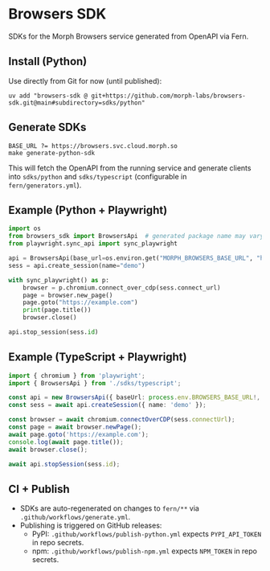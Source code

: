 # Browsers SDK

SDKs for the Morph Browsers service generated from OpenAPI via Fern.

## Install (Python)

Use directly from Git for now (until published):

```
uv add "browsers-sdk @ git+https://github.com/morph-labs/browsers-sdk.git@main#subdirectory=sdks/python"
```

## Generate SDKs

```
BASE_URL ?= https://browsers.svc.cloud.morph.so
make generate-python-sdk
```

This will fetch the OpenAPI from the running service and generate clients into `sdks/python` and `sdks/typescript` (configurable in `fern/generators.yml`).

## Example (Python + Playwright)

```python
import os
from browsers_sdk import BrowsersApi  # generated package name may vary
from playwright.sync_api import sync_playwright

api = BrowsersApi(base_url=os.environ.get("MORPH_BROWSERS_BASE_URL", "https://browsers.svc.cloud.morph.so"), token=os.environ["MORPH_API_KEY"])  # bearer auth
sess = api.create_session(name="demo")

with sync_playwright() as p:
    browser = p.chromium.connect_over_cdp(sess.connect_url)
    page = browser.new_page()
    page.goto("https://example.com")
    print(page.title())
    browser.close()

api.stop_session(sess.id)
```

## Example (TypeScript + Playwright)

```ts
import { chromium } from 'playwright';
import { BrowsersApi } from './sdks/typescript';

const api = new BrowsersApi({ baseUrl: process.env.BROWSERS_BASE_URL!, token: process.env.MORPH_API_KEY! });
const sess = await api.createSession({ name: 'demo' });

const browser = await chromium.connectOverCDP(sess.connectUrl);
const page = await browser.newPage();
await page.goto('https://example.com');
console.log(await page.title());
await browser.close();

await api.stopSession(sess.id);
```

## CI + Publish

- SDKs are auto-regenerated on changes to `fern/**` via `.github/workflows/generate.yml`.
- Publishing is triggered on GitHub releases:
  - PyPI: `.github/workflows/publish-python.yml` expects `PYPI_API_TOKEN` in repo secrets.
  - npm: `.github/workflows/publish-npm.yml` expects `NPM_TOKEN` in repo secrets.
